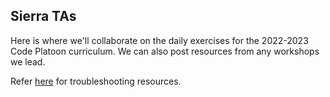 ## Sierra TAs

Here is where we'll collaborate on the daily exercises for the 2022-2023 Code Platoon curriculum.
We can also post resources from any workshops we lead.

Refer [here](https://docs.google.com/document/d/1_yLl4utCOGcOd0cazeAJyrRNaUFoZqrB7cH7ww6_tJM/edit#) for troubleshooting resources.
